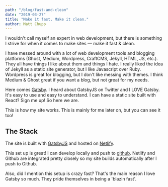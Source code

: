 ```yaml
---
path: "/blog/fast-and-clean"
date: "2019-03-27"
title: "Make it fast. Make it clean."
author: Matt Chupp
---
```


I wouldn't call myself an expert in web development, but there is something I
strive for when it comes to make sites — make it fast & clean.

I have messed around with a lot of web development tools and blogging platforms
(Ghost, Medium, Wordpress, CraftCMS, Jekyll, HTML, JS, etc.). They all have things
I like about them and things I hate. I really liked the idea of Jekyll as a
static site generator, but I like Javascript over Ruby. Wordpress is great for
blogging, but I don't like messing with themes. I think Medium & Ghost great if
you want a blog, but not great for my needs.

Here comes [Gatsby](http://gatsbyjs.org). I heard about GatsbyJS on Twitter and
I LOVE Gatsby. It's easy to use and easy to understand. I can have a static site
built with React? Sign me up! So here we are.

This is how my site works. This is mainly for me later on, but you can see it too!

## The Stack

The site is built with [GatsbyJS](http://gatsbyjs.org) and hosted on
[Netlify](http://netlify.com).

This set up is great! I can develop locally and push to
[github](https://github.com/mattchupp/mattchupp). Netlify and Github are
integrated pretty closely so my site builds automatically after I push to Github.

Also, did I mention this setup is crazy fast? That's the main reason I love Gatsby
so much. They pride themselves in being a 'blazin fast'. 
